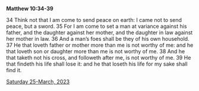 **Matthew 10:34-39**

34 Think not that I am come to send peace on earth: I came not to send peace, but a sword. 35 For I am come to set a man at variance against his father, and the daughter against her mother, and the daughter in law against her mother in law. 36 And a man’s foes shall be they of his own household. 37 He that loveth father or mother more than me is not worthy of me: and he that loveth son or daughter more than me is not worthy of me. 38 And he that taketh not his cross, and followeth after me, is not worthy of me. 39 He that findeth his life shall lose it: and he that loseth his life for my sake shall find it.

[Saturday 25-March, 2023](https://t.me/s/daily_scripture)
